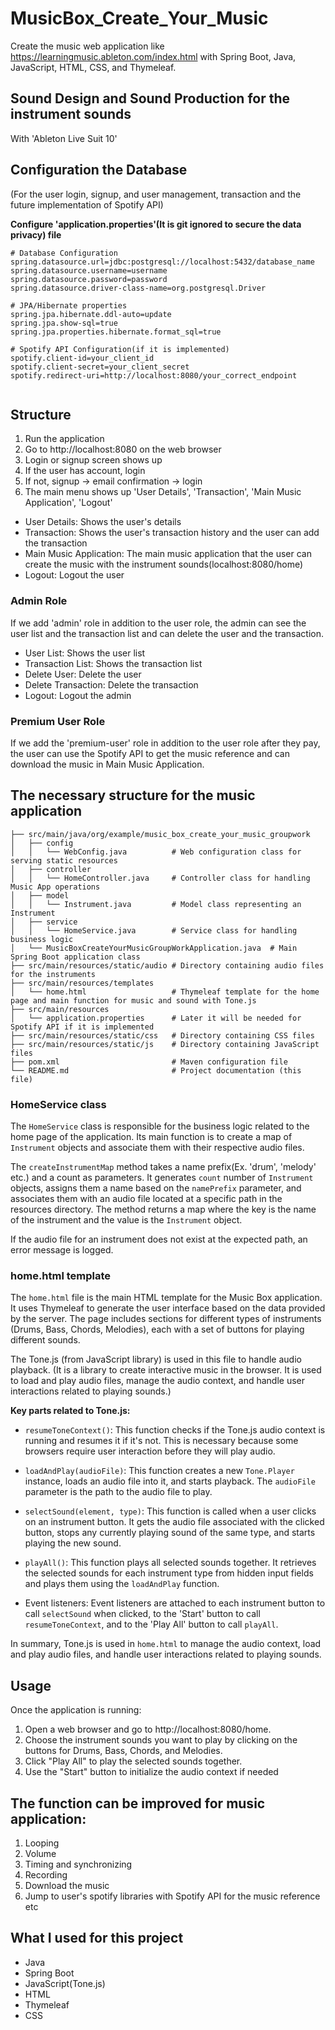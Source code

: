 # MusicBox_Create_Your_Music

Create the music web application like https://learningmusic.ableton.com/index.html with Spring Boot, Java, JavaScript, HTML, CSS, and Thymeleaf.

## Sound Design and Sound Production for the instrument sounds

With 'Ableton Live Suit 10'

## Configuration the Database
(For the user login, signup, and user management, transaction and the future implementation of Spotify API)

**Configure 'application.properties'(It is git ignored to secure the data privacy) file**

```
# Database Configuration
spring.datasource.url=jdbc:postgresql://localhost:5432/database_name
spring.datasource.username=username
spring.datasource.password=password
spring.datasource.driver-class-name=org.postgresql.Driver

# JPA/Hibernate properties
spring.jpa.hibernate.ddl-auto=update
spring.jpa.show-sql=true
spring.jpa.properties.hibernate.format_sql=true

# Spotify API Configuration(if it is implemented)
spotify.client-id=your_client_id
spotify.client-secret=your_client_secret
spotify.redirect-uri=http://localhost:8080/your_correct_endpoint


```

## Structure

1. Run the application
2. Go to http://localhost:8080 on the web browser
3. Login or signup screen shows up
4. If the user has account, login
5. If not, signup -> email confirmation -> login
6. The main menu shows up 'User Details', 'Transaction', 'Main Music Application', 'Logout'

- User Details: Shows the user's details
- Transaction: Shows the user's transaction history and the user can add the transaction
- Main Music Application: The main music application that the user can create the music with the instrument sounds(localhost:8080/home)
- Logout: Logout the user

### Admin Role
If we add 'admin' role in addition to the user role, the admin can see the user list and the transaction list and can delete the user and the transaction.
- User List: Shows the user list
- Transaction List: Shows the transaction list
- Delete User: Delete the user
- Delete Transaction: Delete the transaction
- Logout: Logout the admin

### Premium User Role
If we add the 'premium-user' role in addition to the user role after they pay, the user can use the Spotify API to get the music reference and can download the music in Main Music Application.


## The necessary structure for the music application

```
├── src/main/java/org/example/music_box_create_your_music_groupwork
│   ├── config
│   │   └── WebConfig.java          # Web configuration class for serving static resources
│   ├── controller
│   │   └── HomeController.java     # Controller class for handling Music App operations
│   ├── model
│   │   └── Instrument.java         # Model class representing an Instrument
│   ├── service
│   │   └── HomeService.java        # Service class for handling business logic
│   └── MusicBoxCreateYourMusicGroupWorkApplication.java  # Main Spring Boot application class
├── src/main/resources/static/audio # Directory containing audio files for the instruments
├── src/main/resources/templates
│   └── home.html                   # Thymeleaf template for the home page and main function for music and sound with Tone.js
├── src/main/resources
│   └── application.properties      # Later it will be needed for Spotify API if it is implemented
├── src/main/resources/static/css   # Directory containing CSS files
├── src/main/resources/static/js    # Directory containing JavaScript files
├── pom.xml                         # Maven configuration file
└── README.md                       # Project documentation (this file)

```


### HomeService class

The `HomeService` class is responsible for the business logic related to the home page of the application. 
Its main function is to create a map of `Instrument` objects and associate them with their respective audio files.

The `createInstrumentMap` method takes a name prefix(Ex. 'drum', 'melody' etc.) and a count as parameters. 
It generates `count` number of `Instrument` objects, assigns them a name based on the `namePrefix` parameter, and associates them with an audio file located at a specific path in the resources directory. The method returns a map where the key is the name of the instrument and the value is the `Instrument` object.

If the audio file for an instrument does not exist at the expected path, an error message is logged.


### home.html template

The `home.html` file is the main HTML template for the Music Box application. It uses Thymeleaf to generate the user interface based on the data provided by the server. The page includes sections for different types of instruments (Drums, Bass, Chords, Melodies), each with a set of buttons for playing different sounds.

The Tone.js (from JavaScript library) is used in this file to handle audio playback. (It is a library to create interactive music in the browser. It is used to load and play audio files, manage the audio context, and handle user interactions related to playing sounds.)

**Key parts related to Tone.js:**

- `resumeToneContext()`: This function checks if the Tone.js audio context is running and resumes it if it's not. This is necessary because some browsers require user interaction before they will play audio.

- `loadAndPlay(audioFile)`: This function creates a new `Tone.Player` instance, loads an audio file into it, and starts playback. The `audioFile` parameter is the path to the audio file to play.

- `selectSound(element, type)`: This function is called when a user clicks on an instrument button. It gets the audio file associated with the clicked button, stops any currently playing sound of the same type, and starts playing the new sound.

- `playAll()`: This function plays all selected sounds together. It retrieves the selected sounds for each instrument type from hidden input fields and plays them using the `loadAndPlay` function.

- Event listeners: Event listeners are attached to each instrument button to call `selectSound` when clicked, to the 'Start' button to call `resumeToneContext`, and to the 'Play All' button to call `playAll`.

In summary, Tone.js is used in `home.html` to manage the audio context, load and play audio files, and handle user interactions related to playing sounds.



## Usage
Once the application is running:

1. Open a web browser and go to http://localhost:8080/home.
2. Choose the instrument sounds you want to play by clicking on the buttons for Drums, Bass, Chords, and Melodies.
3. Click "Play All" to play the selected sounds together.
4. Use the "Start" button to initialize the audio context if needed

## The function can be improved for music application: 
1. Looping
2. Volume
3. Timing and synchronizing
4. Recording
5. Download the music
6. Jump to user's spotify libraries with Spotify API for the music reference 
etc

## What I used for this project
- Java
- Spring Boot
- JavaScript(Tone.js)
- HTML
- Thymeleaf
- CSS




